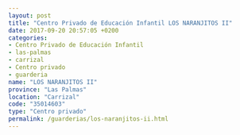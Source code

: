 ```yaml
---
layout: post
title: "Centro Privado de Educación Infantil LOS NARANJITOS II"
date: 2017-09-20 20:57:05 +0200
categories:
- Centro Privado de Educación Infantil
- las-palmas
- carrizal
- Centro privado
- guarderia
name: "LOS NARANJITOS II"
province: "Las Palmas"
location: "Carrizal"
code: "35014603"
type: "Centro privado"
permalink: /guarderias/los-naranjitos-ii.html
---
```

